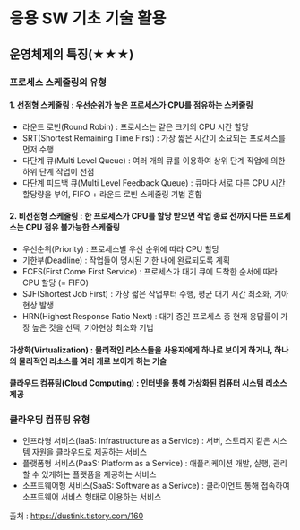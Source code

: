 # 응용 SW 기초 기술 활용
## 운영체제의 특징(★★★)
### 프로세스 스케줄링의 유형
#### 1. 선점형 스케줄링 : 우선순위가 높은 프로세스가 CPU를 점유하는 스케줄링
- 라운드 로빈(Round Robin) : 프로세스는 같은 크기의 CPU 시간 할당
- SRT(Shortest Remaining Time First) : 가장 짧은 시간이 소요되는 프로세스를 먼저 수행
- 다단계 큐(Multi Level Queue) : 여러 개의 큐를 이용하여 상위 단계 작업에 의한 하위 단계 작업이 선점
- 다단계 피드백 큐(Multi Level Feedback Queue) : 큐마다 서로 다른 CPU 시간 할당량을 부여, FIFO + 라운드 로빈 스케줄링 기법 혼합
#### 2. 비선점형 스케줄링 : 한 프로세스가 CPU를 할당 받으면 작업 종료 전까지 다른 프로세스는 CPU 점유 불가능한 스케줄링
- 우선순위(Priority) : 프로세스별 우선 순위에 따라 CPU 할당
- 기한부(Deadline) : 작업들이 명시된 기한 내에 완료되도록 계획
- FCFS(First Come First Service) : 프로세스가 대기 큐에 도착한 순서에 따라 CPU 할당 (= FIFO)
- SJF(Shortest Job First) : 가장 짧은 작업부터 수행, 평균 대기 시간 최소화, 기아현상 발생
- HRN(Highest Response Ratio Next) : 대기 중인 프로세스 중 현재 응답률이 가장 높은 것을 선택, 기아현상 최소화 기법

#### 가상화(Virtualization) : 물리적인 리소스들을 사용자에게 하나로 보이게 하거나, 하나의 물리적인 리소스를 여러 개로 보이게 하는 기술
#### 클라우드 컴퓨팅(Cloud Computing) : 인터넷을 통해 가상화된 컴퓨터 시스템 리소스 제공
### 클라우딩 컴퓨팅 유형
- 인프라형 서비스(IaaS: Infrastructure as a Service) : 서버, 스토리지 같은 시스템 자원을 클라우드로 제공하는 서비스
- 플랫폼형 서비스(PaaS: Platform as a Service) : 애플리케이션 개발, 실행, 관리할 수 있게하는 플랫폼을 제공하는 서비스
- 소프트웨어형 서비스(SaaS: Software as a Serivce) : 클라이언트 통해 접속하여 소프트웨어 서비스 형태로 이용하는 서비스

출처 : https://dustink.tistory.com/160

